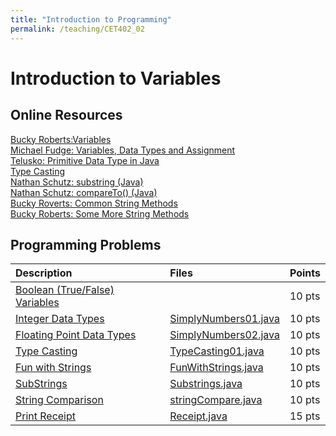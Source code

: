 ```yaml
---
title: "Introduction to Programming"
permalink: /teaching/CET402_02
---
```


# Introduction to Variables

## Online Resources
[Bucky Roberts:Variables](https://youtu.be/gtQJXzi3Yns)  
[Michael Fudge: Variables, Data Types and Assignment](https://youtu.be/vhV97hyV0fc)  
[Telusko: Primitive Data Type in Java](https://youtu.be/wocR5kkgtvU)  
[Type Casting](https://www.geeksforgeeks.org/type-conversion-java-examples/)  
[Nathan Schutz: substring (Java)](https://youtu.be/US4v4SD0iiU)  
[Nathan Schutz: compareTo() (Java)](https://youtu.be/iTC43mLZG38)  
[Bucky Roverts: Common String Methods](https://youtu.be/vW53w7me4AE)  
[Bucky Roberts: Some More String Methods](https://youtu.be/Qi09pWsc7nA)  


## Programming Problems

| Description                                                    | Files                                                      | Points |
| :------------------------------------------------------------- | :--------------------------------------------------------- | :----- |
| [Boolean (True/False) Variables]()                             |                                                            | 10 pts |
| [Integer Data Types](/files/CET402/pdfs/SimplyNumbers01.pdf)        | [SimplyNumbers01.java](/files/CET402/java_files/SimplyNumbers01.java) | 10 pts |
| [Floating Point Data Types](/files/CET402/pdfs/SimplyNumbers02.pdf) | [SimplyNumbers02.java](/files/CET402/java_files/SimplyNumbers02.java) | 10 pts |
| [Type Casting]()                                               | [TypeCasting01.java](/files/CET402/java_files/TypeCasting01.java)     | 10 pts |
| [Fun with Strings](/files/CET402/pdfs/02_FunWithStrings.pdf)        | [FunWithStrings.java](/files/CET402/java_files/FunWithStrings.java)   | 10 pts |
| [SubStrings](/files/CET402/pdfs/02_Substrings.pdf)                  | [Substrings.java](/files/CET402/java_files/Substrings.java)           | 10 pts |
| [String Comparison](/files/CET402/pdfs/02_stringCompare.pdf)        | [stringCompare.java](/files/CET402/java_files/stringCompare.java)     | 10 pts |
| [Print Receipt](/files/CET402/pdfs/02_printReceipt.pdf)             | [Receipt.java](/files/CET402/java_files/Receipt.java)                 | 15 pts |
